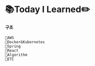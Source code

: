 # 📚Today I Learned✏️

#### 구조

```
📁AWS
📁Docker&Kubernetes
📁Spring
📁React
📁Algorithm
📁ETC
```

<br>

<br>

<br>